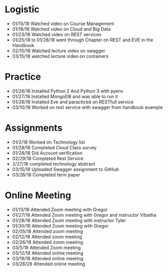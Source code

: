 
Logistic
===

* 01/15/18 Watched video on Course Management
* 01/18/18 Watched video on Cloud and Big Data
* 01/23/18 Watched video on REST services
* 01/25/18 to 01/28/18 went through Chapter on REST and EVE in the Handbook
* 02/10/18 Watched lecture video on swagger
* 03/15/18 watched lecture video on containers

Practice
===

* 01/26/18 Installed Python 2 And Python 3 with pyenv
* 01/27/18 Installed MongoDB and was able to run it
* 01/28/18 Installed Eve and paracticed on RESTfull service
* 03/10/18 Worked on rest service with swagger from handbook example

Assignments
=====

* 01/2/18 Worked on Technology list
* 01/28/18 Completed Cloud Class survey
* 01/28/18 Did Account verification
* 02/29/18 Completed Rest Service
* 2/27/18 completed technology abstract
* 03/15/18 Uploaded Swagger assignment to GitHub
* 03/26/18 Completed term paper

Online Meeting
======

* 01/13/18 Attended Zoom meeting with Gregor
* 01/27/18 Attended Zoom meeting with Gregor and instructor Vibatha
* 01/28/18 Attended Zoom meeting with instructor Tyler
* 01/30/18 Attended Zoom meeting with Gregor
* 02/05/18 Attended zoom meeting
* 02/12/18 Attended zoom meeting
* 02/26/18 Attended zoom meeting
* 03/5/18 Attended Zoom meeting
* 03/12/18 Attended online meeting
* 03/19/18 Attended online meeting
* 03/26/28 Attended online meeting 
